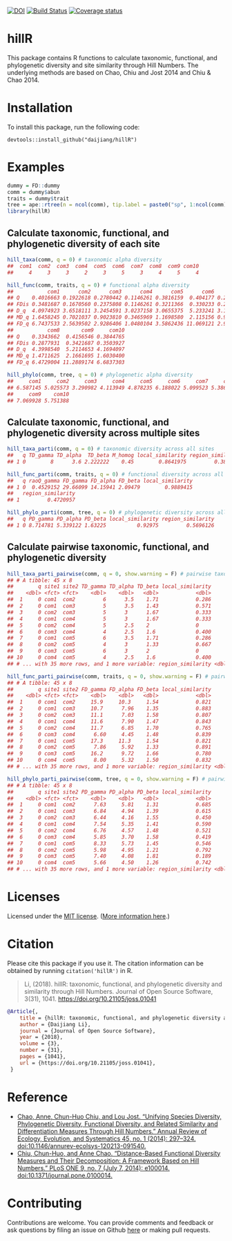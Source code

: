 
<!-- README.md is generated from README.Rmd. Please edit that file -->

[![DOI](http://joss.theoj.org/papers/10.21105/joss.01041/status.svg)](https://doi.org/10.21105/joss.01041)
[![Build
Status](https://travis-ci.org/daijiang/hillR.svg?branch=master)](https://travis-ci.org/daijiang/hillR)
[![Coverage
status](https://codecov.io/gh/daijiang/hillR/branch/master/graph/badge.svg)](https://codecov.io/github/daijiang/hillR?branch=master)

# hillR

This package contains R functions to calculate taxonomic, functional,
and phylogenetic diversity and site similarity through Hill Numbers. The
underlying methods are based on Chao, Chiu and Jost 2014 and Chiu & Chao
2014.

# Installation

To install this package, run the following code:

    devtools::install_github("daijiang/hillR")

# Examples

``` r
dummy = FD::dummy
comm = dummy$abun
traits = dummy$trait
tree = ape::rtree(n = ncol(comm), tip.label = paste0("sp", 1:ncol(comm)))
library(hillR)
```

## Calculate taxonomic, functional, and phylogenetic diversity of each site

``` r
hill_taxa(comm, q = 0) # taxonomic alpha diversity
##  com1  com2  com3  com4  com5  com6  com7  com8  com9 com10 
##     4     3     3     2     3     5     3     4     5     4

hill_func(comm, traits, q = 0) # functional alpha diversity
##           com1      com2      com3      com4      com5      com6      com7
## Q    0.4016663 0.1922618 0.2780442 0.1146261 0.3816159  0.404177 0.2934143
## FDis 0.3481687 0.1670560 0.2375808 0.1146261 0.3211366  0.330233 0.2532751
## D_q  4.0974923 3.6518111 3.2454591 3.0237158 3.0655375  5.233241 3.1470056
## MD_q 1.6458245 0.7021037 0.9023810 0.3465969 1.1698580  2.115156 0.9233765
## FD_q 6.7437533 2.5639502 2.9286406 1.0480104 3.5862436 11.069121 2.9058708
##           com8       com9     com10
## Q    0.3343662  0.4156546 0.3844765
## FDis 0.2877931  0.3421687 0.3503927
## D_q  4.3998540  5.2114653 4.1694097
## MD_q 1.4711625  2.1661695 1.6030400
## FD_q 6.4729004 11.2889174 6.6837303

hill_phylo(comm, tree, q = 0) # phylogenetic alpha diversity
##     com1     com2     com3     com4     com5     com6     com7     com8 
## 6.587145 5.025573 3.290982 4.113949 4.878235 6.188022 5.099523 5.386479 
##     com9    com10 
## 7.069928 5.751388
```

## Calculate taxonomic, functional, and phylogenetic diversity across multiple sites

``` r
hill_taxa_parti(comm, q = 0) # taxonomic diversity across all sites
##   q TD_gamma TD_alpha  TD_beta M_homog local_similarity region_similarity
## 1 0        8      3.6 2.222222    0.45        0.8641975         0.3888889

hill_func_parti(comm, traits, q = 0) # functional diversity across all sites
##   q raoQ_gamma FD_gamma FD_alpha FD_beta local_similarity
## 1 0  0.4529152 29.66099 14.15941 2.09479        0.9889415
##   region_similarity
## 1         0.4720957

hill_phylo_parti(comm, tree, q = 0) # phylogenetic diversity across all sites
##   q PD_gamma PD_alpha PD_beta local_similarity region_similarity
## 1 0 8.714781 5.339122 1.63225          0.92975         0.5696126
```

## Calculate pairwise taxonomic, functional, and phylogenetic diversity

``` r
hill_taxa_parti_pairwise(comm, q = 0, show.warning = F) # pairwise taxonomic diversity
## # A tibble: 45 x 8
##        q site1 site2 TD_gamma TD_alpha TD_beta local_similarity
##    <dbl> <fct> <fct>    <dbl>    <dbl>   <dbl>            <dbl>
##  1     0 com1  com2         6      3.5    1.71            0.286
##  2     0 com1  com3         5      3.5    1.43            0.571
##  3     0 com2  com3         5      3      1.67            0.333
##  4     0 com1  com4         5      3      1.67            0.333
##  5     0 com2  com4         5      2.5    2               0    
##  6     0 com3  com4         4      2.5    1.6             0.400
##  7     0 com1  com5         6      3.5    1.71            0.286
##  8     0 com2  com5         4      3      1.33            0.667
##  9     0 com3  com5         6      3      2               0    
## 10     0 com4  com5         4      2.5    1.6             0.400
## # ... with 35 more rows, and 1 more variable: region_similarity <dbl>

hill_func_parti_pairwise(comm, traits, q = 0, show.warning = F) # pairwise functional diversity
## # A tibble: 45 x 8
##        q site1 site2 FD_gamma FD_alpha FD_beta local_similarity
##    <dbl> <fct> <fct>    <dbl>    <dbl>   <dbl>            <dbl>
##  1     0 com1  com2     15.9     10.3     1.54            0.821
##  2     0 com1  com3     10.7      7.96    1.35            0.883
##  3     0 com2  com3     11.1      7.03    1.58            0.807
##  4     0 com1  com4     11.6      7.90    1.47            0.843
##  5     0 com2  com4     11.7      6.85    1.70            0.765
##  6     0 com3  com4      6.60     4.45    1.48            0.839
##  7     0 com1  com5     17.3     11.3     1.54            0.821
##  8     0 com2  com5      7.86     5.92    1.33            0.891
##  9     0 com3  com5     16.2      9.72    1.66            0.780
## 10     0 com4  com5      8.00     5.32    1.50            0.832
## # ... with 35 more rows, and 1 more variable: region_similarity <dbl>

hill_phylo_parti_pairwise(comm, tree, q = 0, show.warning = F) # pairwise phylogenetic diversity
## # A tibble: 45 x 8
##        q site1 site2 PD_gamma PD_alpha PD_beta local_similarity
##    <dbl> <fct> <fct>    <dbl>    <dbl>   <dbl>            <dbl>
##  1     0 com1  com2      7.63     5.81    1.31            0.685
##  2     0 com1  com3      6.84     4.94    1.39            0.615
##  3     0 com2  com3      6.44     4.16    1.55            0.450
##  4     0 com1  com4      7.54     5.35    1.41            0.590
##  5     0 com2  com4      6.76     4.57    1.48            0.521
##  6     0 com3  com4      5.85     3.70    1.58            0.419
##  7     0 com1  com5      8.33     5.73    1.45            0.546
##  8     0 com2  com5      5.98     4.95    1.21            0.792
##  9     0 com3  com5      7.40     4.08    1.81            0.189
## 10     0 com4  com5      5.66     4.50    1.26            0.742
## # ... with 35 more rows, and 1 more variable: region_similarity <dbl>
```

# Licenses

Licensed under the [MIT license](LICENSE). ([More information
here](http://en.wikipedia.org/wiki/MIT_License).)

# Citation

Please cite this package if you use it. The citation information can be
obtained by running `citation('hillR')` in R.

> Li, (2018). hillR: taxonomic, functional, and phylogenetic diversity
> and similarity through Hill Numbers. Journal of Open Source Software,
> 3(31), 1041. <https://doi.org/10.21105/joss.01041>

``` bibtex
@Article{,
    title = {hillR: taxonomic, functional, and phylogenetic diversity and similarity through Hill Numbers},
    author = {Daijiang Li},
    journal = {Journal of Open Source Software},
    year = {2018},
    volume = {3},
    number = {31},
    pages = {1041},
    url = {https://doi.org/10.21105/joss.01041},
 }
```

# Reference

  - [Chao, Anne, Chun-Huo Chiu, and Lou Jost. “Unifying Species
    Diversity, Phylogenetic Diversity, Functional Diversity, and Related
    Similarity and Differentiation Measures Through Hill Numbers.”
    Annual Review of Ecology, Evolution, and Systematics 45, no. 1
    (2014): 297–324.
    doi:10.1146/annurev-ecolsys-120213-091540.](https://doi.org/10.1146/annurev-ecolsys-120213-091540)
  - [Chiu, Chun-Huo, and Anne Chao. “Distance-Based Functional Diversity
    Measures and Their Decomposition: A Framework Based on Hill
    Numbers.” PLoS ONE 9, no. 7 (July 7, 2014): e100014.
    doi:10.1371/journal.pone.0100014.](https://doi.org/10.1371/journal.pone.0100014)

# Contributing

Contributions are welcome. You can provide comments and feedback or ask
questions by filing an issue on Github
[here](https://github.com/daijiang/hillR/issues) or making pull
requests.
